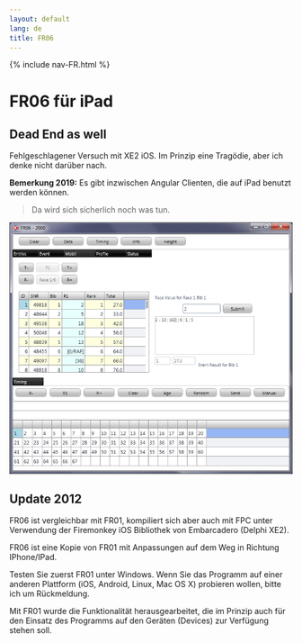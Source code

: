 ```yaml
---
layout: default
lang: de
title: FR06
---
```


{% include nav-FR.html %}

# FR06 für iPad

## Dead End as well

Fehlgeschlagener Versuch mit XE2 iOS.
Im Prinzip eine Tragödie, aber ich denke nicht darüber nach.

**Bemerkung 2019:** Es gibt inzwischen Angular Clienten, die auf iPad benutzt werden können.

> Da wird sich sicherlich noch was tun.

![FR06 screenshot](../images/FR06.png)

## Update 2012

FR06 ist vergleichbar mit FR01, kompiliert sich aber auch mit FPC 
unter Verwendung der Firemonkey iOS Bibliothek von Embarcadero (Delphi XE2).

FR06 ist eine Kopie von FR01 mit Anpassungen auf dem Weg in Richtung 
IPhone/IPad.

Testen Sie zuerst FR01 unter Windows.
Wenn Sie das Programm auf einer anderen Plattform (iOS, Android, Linux, Mac OS X) probieren wollen, 
bitte ich um Rückmeldung.

Mit FR01 wurde die Funktionalität herausgearbeitet, 
die im Prinzip auch für den Einsatz des Programms auf den Geräten (Devices) zur Verfügung stehen soll.
